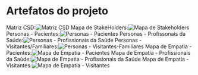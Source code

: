 # Artefatos do projeto

Matriz CSD:![Matriz CSD](https://user-images.githubusercontent.com/90854484/136440853-7a29fe94-bff8-406c-abe6-32465d0b9162.jpg)
Mapa de StakeHolders:![Mapa de Stakeholders](https://user-images.githubusercontent.com/90854484/136440859-a45a047c-1413-45ba-a19e-9d566088220c.jpg)
Personas - Pacientes:![Personas - Pacientes](https://user-images.githubusercontent.com/90854484/136440445-7ad69000-5e8e-46a4-b786-a16e590115a7.jpg)
Personas - Profissonais da Saúde:![Personas - Profissionais da Saúde](https://user-images.githubusercontent.com/90854484/136440825-81a10b34-3046-4296-b2e7-9f6973778195.jpg)
Personas - Visitantes/Familiares:![Personas - Visitantes-Familiares](https://github.com/ICEI-PUC-Minas-PPLES-TI/PLF-ES-2021-2-TI1-7924100-sistema-hospitalar/blob/master/Documentacao/images/Visitantes_Familiares2.jpg)
Mapa de Empatia - Pacientes:![Mapa de Empatia - Pacientes](https://user-images.githubusercontent.com/90854484/136441110-cdd4f8fe-6513-4a0a-a7d8-3f62a12e8e51.jpg)
Mapa de Empatia - Profissionais da Saúde:![Mapa de Empatia - Profissionais da Saúde](https://user-images.githubusercontent.com/90854484/136441123-80deaf29-64db-46fd-bfee-76761a9def8c.jpg)
Mapa de Empatia - Visitantes:![Mapa de Empatia - Visitantes](https://user-images.githubusercontent.com/90854484/136441132-1ec7ab94-9375-4ce5-b531-14efef1a1f7a.jpg)




